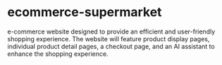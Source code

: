 # ecommerce-supermarket
e-commerce website designed to provide an efficient and user-friendly shopping experience. The website will feature product display pages, individual product detail pages, a checkout page, and an AI assistant to enhance the shopping experience.
